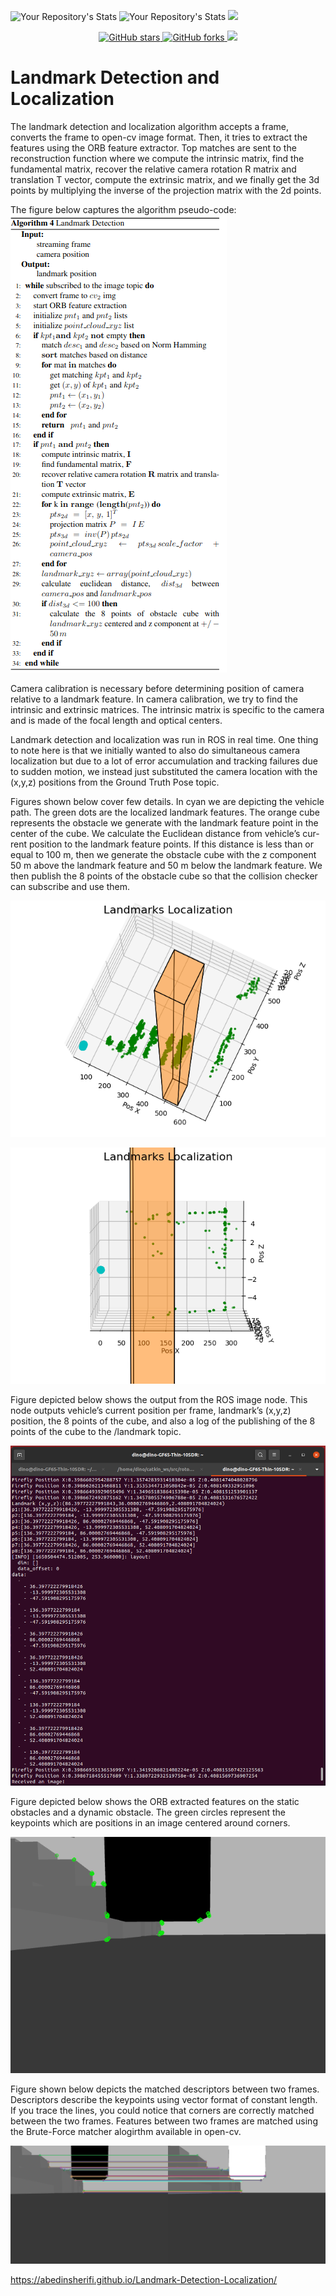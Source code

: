 ![Your Repository's Stats](https://github-readme-stats.vercel.app/api?username=abedinsherifi&show_icons=true)
![Your Repository's Stats](https://github-readme-stats.vercel.app/api/top-langs/?username=abedinsherifi&theme=blue-green)
![](https://komarev.com/ghpvc/?username=abedinsherifi)

<p align="center">
  <a href="https://github.com/prespafree1/Landmark-Detection-Localization">
    <img alt="GitHub stars" src="https://img.shields.io/github/stars/prespafree1/Landmark-Detection-Localization.svg">
  </a>
  <a href="https://github.com/prespafree1/Landmark-Detection-Localization">
    <img alt="GitHub forks" src="https://img.shields.io/github/forks/prespafree1/Landmark-Detection-Localization.svg">
  </a>
    <a href="https://github.com/prespafree1/Landmark-Detection-Localization/graphs/contributors" alt="Contributors">
        <img src="https://img.shields.io/github/contributors/prespafree1/Landmark-Detection-Localization" /></a>
</p>

# Landmark Detection and Localization
The landmark detection and localization algorithm accepts a frame, converts the frame to open-cv image format. Then, it tries to extract the features using the ORB feature extractor. Top matches are sent to the reconstruction function where we compute the intrinsic matrix, find the fundamental matrix,
recover the relative camera rotation R matrix and translation T vector, compute the extrinsic matrix, and we finally get the 3d points by multiplying the inverse of the projection matrix with the 2d points. <br>

The figure below captures the algorithm pseudo-code: <br>
![](images/Landmark_Detection_Pseudo_Code.png) <br>

Camera calibration is necessary before determining position of camera relative to a landmark feature. In camera calibration, we try to find the intrinsic and extrinsic matrices. The intrinsic matrix is specific to the camera and is made of the focal length and optical centers. <br>

Landmark detection and localization was run in ROS in real time. One thing to note here is that we initially wanted to also do simultaneous camera localization but due to a lot of error accumulation and tracking failures due to sudden motion, we instead just substituted the camera location with the (x,y,z) positions from the Ground Truth Pose topic. <br>

Figures shown below cover few details. In cyan we are depicting the vehicle path. The green dots are the localized landmark features. The orange cube represents the obstacle we generate with the landmark feature point in the center of the cube. We calculate the Euclidean distance from vehicle’s cur-
rent position to the landmark feature points. If this distance is less than or equal to 100 m, then we generate the obstacle cube with the z component 50 m above the landmark feature and 50 m below the landmark feature. We then publish the 8 points of the obstacle cube so that the collision checker can subscribe and use them. <br>

![](images/landmarks.png) <br>

![](images/landmarks1.png) <br>

Figure depicted below shows the output from the ROS image node. This node outputs vehicle’s current position per frame, landmark’s (x,y,z) position, the 8 points of the cube, and also a log of the publishing of the 8 points of the cube to the /landmark topic. <br>

![](images/screen_output.png) <br>

Figure depicted below shows the ORB extracted features on the static obstacles and a dynamic obstacle. The green circles represent the keypoints which are positions in an image centered around corners. <br>

![](images/descriptors_on_a_frame.png) <br>

Figure shown below depicts the matched descriptors between two frames. Descriptors describe the keypoints using vector format of constant length. If you trace the lines, you could notice that corners are correctly matched between the two frames. Features between two frames are matched using the Brute-Force matcher alogirthm available in open-cv. <br>

![](images/feature_matches_bt_two_frames.png) <br>


https://abedinsherifi.github.io/Landmark-Detection-Localization/
